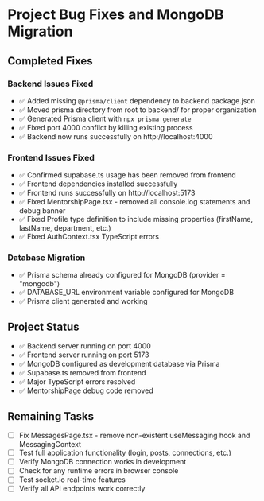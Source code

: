 # Project Bug Fixes and MongoDB Migration

## Completed Fixes

### Backend Issues Fixed
- ✅ Added missing `@prisma/client` dependency to backend package.json
- ✅ Moved prisma directory from root to backend/ for proper organization
- ✅ Generated Prisma client with `npx prisma generate`
- ✅ Fixed port 4000 conflict by killing existing process
- ✅ Backend now runs successfully on http://localhost:4000

### Frontend Issues Fixed
- ✅ Confirmed supabase.ts usage has been removed from frontend
- ✅ Frontend dependencies installed successfully
- ✅ Frontend runs successfully on http://localhost:5173
- ✅ Fixed MentorshipPage.tsx - removed all console.log statements and debug banner
- ✅ Fixed Profile type definition to include missing properties (firstName, lastName, department, etc.)
- ✅ Fixed AuthContext.tsx TypeScript errors

### Database Migration
- ✅ Prisma schema already configured for MongoDB (provider = "mongodb")
- ✅ DATABASE_URL environment variable configured for MongoDB
- ✅ Prisma client generated and working

## Project Status
- ✅ Backend server running on port 4000
- ✅ Frontend server running on port 5173
- ✅ MongoDB configured as development database via Prisma
- ✅ Supabase.ts removed from frontend
- ✅ Major TypeScript errors resolved
- ✅ MentorshipPage debug code removed

## Remaining Tasks
- [ ] Fix MessagesPage.tsx - remove non-existent useMessaging hook and MessagingContext
- [ ] Test full application functionality (login, posts, connections, etc.)
- [ ] Verify MongoDB connection works in development
- [ ] Check for any runtime errors in browser console
- [ ] Test socket.io real-time features
- [ ] Verify all API endpoints work correctly
